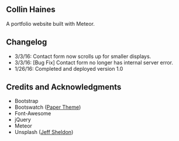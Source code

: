## Collin Haines
A portfolio website built with Meteor.

## Changelog
* 3/3/16: Contact form now scrolls up for smaller displays.
* 3/3/16: [Bug Fix] Contact form no longer has internal server error.
* 1/26/16: Completed and deployed version 1.0

## Credits and Acknowledgments
* Bootstrap
* Bootswatch ([Paper Theme](https://bootswatch.com/paper/))
* Font-Awesome
* jQuery
* Meteor
* Unsplash ([Jeff Sheldon](https://unsplash.com/photos/9dI3g8owHiI))
